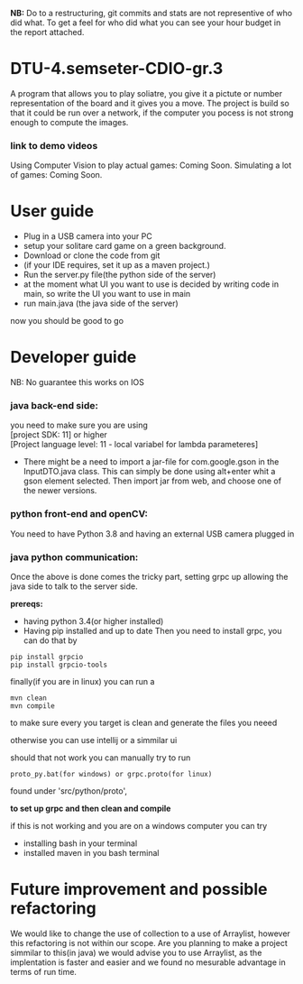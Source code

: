 **NB:** Do to a restructuring, git commits and stats are not representive of who did what. To get a feel for who did what you can see your hour budget in the report attached.

# DTU-4.semseter-CDIO-gr.3
A program that allows you to play soliatre, you give it a pictute or number representation of the board and it gives you a move. 
The project is build so that it could be run over a network, if the computer you pocess is not strong enough to compute the images.

### link to demo videos 
Using Computer Vision to play actual games: Coming Soon.
Simulating a lot of games: Coming Soon.

# User guide 
- Plug in a USB camera into your PC
- setup your solitare card game on a green background.
- Download or clone the code from git
- (if your IDE requires, set it up as a maven project.)
- Run the server.py file(the python side of the server)
- at the moment what UI you want to use is decided by writing code in main,
so write the UI you want to use in main
- run main.java (the java side of the server)

now you should be good to go

# Developer guide
NB: No guarantee this works on IOS

### java back-end side:
you need to make sure you are using       
[project SDK: 11] or higher     
[Project language level: 11 - local variabel for lambda parameteres]

- There might be a need to import a jar-file for com.google.gson in the InputDTO.java class.
This can simply be done using alt+enter whit a gson element selected.
Then import jar from web, and choose one of the newer versions.

### python front-end and openCV:
You need to have Python 3.8
and having an external USB camera plugged in
### java python communication:
Once the above is done comes the tricky part, setting grpc up allowing the java side to talk to the server side.

**prereqs:**
- having python 3.4(or higher installed)
- Having pip installed and up to date
Then you need to install grpc, you can do that by
```
pip install grpcio
pip install grpcio-tools
```
finally(if you are in linux) you can run a
```
mvn clean
mvn compile
```
to make sure every you target is clean and generate the files you neeed 

otherwise you can use intellij or a simmilar ui

should that not work you can manually try to run
```
proto_py.bat(for windows) or grpc.proto(for linux)
```
found under 'src/python/proto',

**to set up grpc and then clean and compile**

if this is not working and you are on a windows computer you can try
- installing bash in your terminal
- installed maven in you bash terminal

# Future improvement and possible refactoring
We would like to change the use of collection to a use of Arraylist, however this refactoring is not within our scope.
Are you planning to make a project simmilar to this(in java) we would advise you to use Arraylist, as the implentation is faster and easier and we found no mesurable advantage in terms of run time. 
